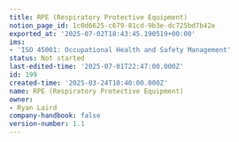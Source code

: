 ```yaml
---
title: RPE (Respiratory Protective Equipment)
notion_page_id: 1c0d6625-c679-81cd-9b3e-dc725bd7b42e
exported_at: '2025-07-02T18:43:45.190519+00:00'
ims:
- 'ISO 45001: Occupational Health and Safety Management'
status: Not started
last-edited-time: '2025-07-01T22:47:00.000Z'
id: 199
created-time: '2025-03-24T10:40:00.000Z'
name: RPE (Respiratory Protective Equipment)
owner:
- Ryan Laird
company-handbook: false
version-number: 1.1
---
```


